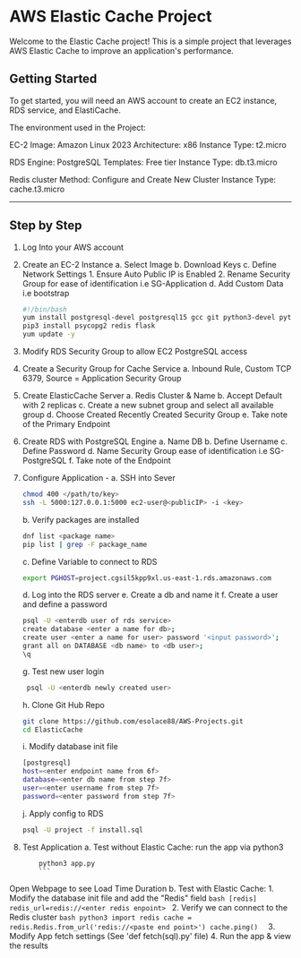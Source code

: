 # AWS Elastic Cache Project

Welcome to the Elastic Cache project! This is a simple project that leverages AWS Elastic Cache to improve an application's performance. 

## Getting Started

To get started, you will need an AWS account to create an EC2 instance, RDS service, and ElastiCache.

The environment used in the Project:

EC-2
  Image: Amazon Linux 2023
  Architecture: x86
  Instance Type: t2.micro

RDS
  Engine: PostgreSQL
  Templates: Free tier
  Instance Type: db.t3.micro

Redis cluster
  Method: Configure and Create New Cluster
  Instance Type: cache.t3.micro

-------------

## Step by Step 

1. Log Into your AWS account

2. Create an EC-2 Instance 
	a. Select Image 
	b. Download Keys
	c. Define Network Settings
		1. Ensure Auto Public IP is Enabled
		2. Rename Security Group for ease of identification i.e SG-Application
	d. Add Custom Data i.e bootstrap
      ```bash
      #!/bin/bash
      yum install postgresql-devel postgresql15 gcc git python3-devel python3-pip -y 
      pip3 install psycopg2 redis flask
      yum update -y      
      ```

3. Modify RDS Security Group to allow EC2 PostgreSQL access

4. Create a Security Group for Cache Service
	a. Inbound Rule, Custom TCP 6379, Source = Application Security Group
      <Add Picture>
      
5. Create ElasticCache Server 
	a. Redis Cluster & Name
	b. Accept Default with 2 replicas
	c. Create a new subnet group and select all available group
	d. Choose Created Recently Created Security Group
	e. Take note of the Primary Endpoint

6. Create RDS with PostgreSQL Engine
	a. Name DB
	b. Define Username
	c. Define Password
	d. Name Security Group ease of identification i.e SG-PostgreSQL
	f. Take note of the Endpoint

7. Configure Application -
  a. SSH into Sever
      ```bash
      chmod 400 </path/to/key>
      ssh -L 5000:127.0.0.1:5000 ec2-user@<publicIP> -i <key>
      ```
	b. Verify packages are installed
      ```bash
      dnf list <package name>
      pip list | grep -F package_name
      ```
	c. Define Variable to connect to RDS
      ```bash
      export PGHOST=project.cgsil5kpp9xl.us-east-1.rds.amazonaws.com
      ```
	d. Log into the RDS server
	e. Create a db and name it
	f. Create a user and define a password
      ```bash
      psql -U <enterdb user of rds service>
      create database <enter a name for db>;
      create user <enter a name for user> password '<input password>';
      grant all on DATABASE <db name> to <db user>;
      \q
      ```
	g. Test new user login
      ```bash
       psql -U <enterdb newly created user>
      ```
	h. Clone Git Hub Repo
      ```bash
      git clone https://github.com/esolace88/AWS-Projects.git
      cd ElasticCache
      ```
	i. Modify database init file
      ```bash
      [postgresql]
      host=<enter endpoint name from 6f>
      database=<enter db name from step 7f>
      user=<enter username from step 7f>
      password=<enter password from step 7f>

      ```
	j. Apply config to RDS
      ```bash
      psql -U project -f install.sql
      ```
      
9. Test Application
	a. Test without Elastic Cache: run the app via python3
   	```bash
    	python3 app.py
    	```
Open Webpage to see Load Time Duration
   	b. Test with Elastic Cache:
   	1. Modify the database init file and add the "Redis" field
   	```bash
	[redis]
	redis_url=redis://<enter redis enpoint>
      	```
   	2. Verify we can connect to the Redis cluster
      	```bash
	python3
   	import redis
	cache = redis.Redis.from_url('redis://<paste end point>')
	cache.ping() 
   	```
   	3. Modify App fetch settings (See 'def fetch(sql).py' file)
	4. Run the app & view the results


